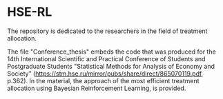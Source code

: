 # HSE-RL
The repository is dedicated to the researchers in the field of treatment allocation.

The file "Conference_thesis" embeds the code that was produced for the 14th International Scientific and Practical Conference of Students and Postgraduate Students "Statistical Methods for Analysis of Economy and Society" (https://stm.hse.ru/mirror/pubs/share/direct/865070119.pdf, p.362).
In the material, the approach of the most efficient treatment allocation using Bayesian Reinforcement Learning, is provided. 
